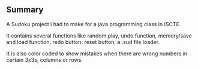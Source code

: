 ## Summary

A Sudoku project i had to make for a java programming class in ISCTE.

It contains several functions like random play, undo function, memory/save and load function, redo button, reset button, a .sud file loader.

It is also color coded to show mistakes when there are wrong numbers in certain 3x3s, columns or rows.
